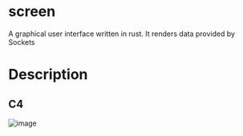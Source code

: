 # screen
A graphical user interface written in rust. It renders data provided by Sockets

# Description
## C4 
![image](https://github.com/Pending-Name-21/screen/assets/64939916/06636eb9-d45e-43db-8083-ef054437f106)
